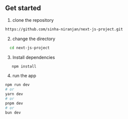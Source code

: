 

## Get started


1. clone the repository

```bash
https://github.com/sinha-niranjan/next-js-project.git
```

2. change the directory

 ```bash
   cd next-js-project
   ```

3. Install dependencies

```bash
   npm install
   ```
4. run the app

```bash
npm run dev
# or
yarn dev
# or
pnpm dev
# or
bun dev
```

